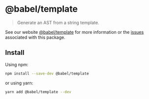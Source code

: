 # @babel/template

> Generate an AST from a string template.

See our website [@babel/template](https://babeljs.io/docs/babel-template) for more information or the [issues](https://github.com/babel/babel/issues?utf8=%E2%9C%93&q=is%3Aissue+label%3A%22pkg%3A%20template%22+is%3Aopen) associated with this package.

## Install

Using npm:

```sh
npm install --save-dev @babel/template
```

or using yarn:

```sh
yarn add @babel/template --dev
```

